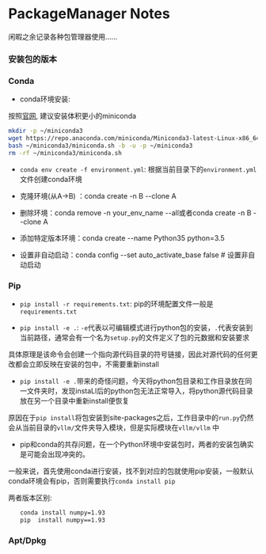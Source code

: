 # PackageManager Notes

闲暇之余记录各种包管理器使用......

### 安装包的版本


### Conda

+ conda环境安装:

按照[官网](https://docs.anaconda.com/miniconda/), 建议安装体积更小的miniconda
```sh
mkdir -p ~/miniconda3
wget https://repo.anaconda.com/miniconda/Miniconda3-latest-Linux-x86_64.sh -O ~/miniconda3/miniconda.sh
bash ~/miniconda3/miniconda.sh -b -u -p ~/miniconda3
rm -rf ~/miniconda3/miniconda.sh
```

+ `conda env create -f environment.yml`: 根据当前目录下的`environment.yml` 文件创建conda环境

+ 克隆环境(从A->B) ：conda create -n B --clone A
+ 删除环境：conda remove -n your_env_name --all或者conda create -n B --clone A
+ 添加特定版本环境：conda create --name Python35 python=3.5
+ 设置非自动启动：conda config --set auto_activate_base false # 设置非自动启动

### Pip

+ `pip install -r requirements.txt`: pip的环境配置文件一般是`requirements.txt`

+ `pip install -e .`: `-e`代表以可编辑模式进行python包的安装，`.`代表安装到当前路径，通常会有一个名为`setup.py`的文件定义了包的元数据和安装要求
  
具体原理是该命令会创建一个指向源代码目录的符号链接，因此对源代码的任何更改都会立即反映在安装的包中，不需要重新install

+ `pip install -e .`带来的奇怪问题，今天将python包目录和工作目录放在同一文件夹时，发现instaLl后的python包无法正常导入，将python源代码目录放在另一个目录中重新install便恢复

原因在于`pip install`将包安装到site-packages之后，工作目录中的`run.py`仍然会从当前目录的`vllm/`文件夹导入模块，但是实际模块在`vllm/vllm` 中

+ pip和conda的共存问题，在一个Python环境中安装包时，两者的安装包确实是可能会出现冲突的。

一般来说，首先使用conda进行安装，找不到对应的包就使用pip安装，一般默认conda环境会有pip，否则需要执行`conda install pip`

两者版本区别:
```bash
　　conda install numpy=1.93
　　pip  install numpy==1.93
```

### Apt/Dpkg


